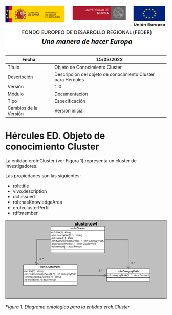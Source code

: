 ![](../../Docs/media/CabeceraDocumentosMD.png)

| Fecha         | 15/03/2022                                                   |
| ------------- | ------------------------------------------------------------ |
|Título|Objeto de Conocimiento Cluster| 
|Descripción|Descripción del objeto de conocimiento Cluster para Hércules|
|Versión|1.0|
|Módulo|Documentación|
|Tipo|Especificación|
|Cambios de la Versión|Versión inicial|

# Hércules ED. Objeto de conocimiento Cluster

La entidad eroh:Cluster (ver Figura 1) representa un cluster de investigadores.

Las propiedades son las siguientes:

- roh:title
- vivo:description
- dct:issued
- roh:hasKnowledgeArea
- eroh:clusterPerfil
- rdf:member

![](../../Docs/media/ObjetosDeConocimiento/Cluster.png)

*Figura 1. Diagrama ontológico para la entidad eroh:Cluster*
